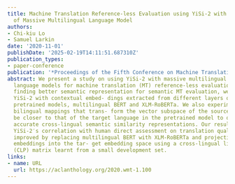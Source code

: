 ```yaml
---
title: Machine Translation Reference-less Evaluation using YiSi-2 with Bilingual Mappings
  of Massive Multilingual Language Model
authors:
- Chi-kiu Lo
- Samuel Larkin
date: '2020-11-01'
publishDate: '2025-02-19T14:11:51.687310Z'
publication_types:
- paper-conference
publication: '*Proceedings of the Fifth Conference on Machine Translation*'
abstract: We present a study on using YiSi-2 with massive multilingual pretrained
  language models for machine translation (MT) reference-less evaluation. Aiming at
  finding better semantic representation for semantic MT evaluation, we first test
  YiSi-2 with contextual embed- dings extracted from different layers of two different
  pretrained models, multilingual BERT and XLM-RoBERTa. We also experiment with learning
  bilingual mappings that trans- form the vector subspace of the source language to
  be closer to that of the target language in the pretrained model to obtain more
  accurate cross-lingual semantic similarity representations. Our results show that
  YiSi-2′s correlation with human direct assessment on translation quality is greatly
  improved by replacing multilingual BERT with XLM-RoBERTa and projecting the source
  embeddings into the tar- get embedding space using a cross-lingual lin- ear projection
  (CLP) matrix learnt from a small development set.
links:
- name: URL
  url: https://aclanthology.org/2020.wmt-1.100
---
```

